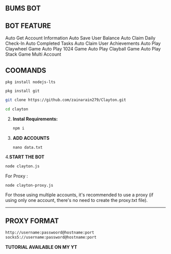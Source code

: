## BUMS BOT

## BOT FEATURE

Auto Get Account Information
Auto Save User Balance
Auto Claim Daily Check-In
Auto Completed Tasks
Auto Claim User Achievements
Auto Play Claywheel Game
Auto Play 1024 Game
Auto Play Clayball Game
Auto Play Stack Game
Multi Account

## COOMANDS
```
pkg install nodejs-lts
```
```
pkg install git
```
   ```bash
   git clone https://github.com/zainarain279/Clayton.git
   ```
   ```bash
   cd clayton
   ```

2. **Instal Requirements:**
   ```bash
   npm i
   ```
3. **ADD ACCOUNTS**
   ```
   nano data.txt
   ```
4.**START THE BOT**
```bash
node clayton.js
```
For Proxy :
```
node clayton-proxy.js
```
For those using multiple accounts, it's recommended to use a proxy (if using only one account, there's no need to create the proxy.txt file).

---

## PROXY FORMAT

```bash
http://username:passwoord@hostname:port
socks5://username:password@hostname:port
```
**TUTORIAL AVAILABLE ON MY YT**

